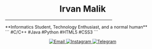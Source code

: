 <h1 color="#6699d" align="center">Irvan Malik</h2>
<hr size="3" width="69%" color="#6699dd" align="center">
**Informatics Student, Technology Enthusiast, and a normal human**
<br>
```
#C/C++ #Java #Python #HTML5 #CSS3
```
<p align="center">
  <a href="mailto:irvanmalik48@gmail.com">
    <img src="https://img.shields.io/badge/-Email-grey?style=labelColor=white" alt="Email">
  </a>
  <a href="https://www.instagram.com/irvann48_">
    <img src="https://img.shields.io/badge/-Instagram-405de6?style=labelColor=white" alt="Instagram">
  </a> 
  <a href="https://t.me/irvanmalik48">
    <img src="https://img.shields.io/badge/-Telegram-0088cc?style=labelColor=white" alt="Telegram">
  </a>
</p>

<!--
**irvanmalik48/irvanmalik48** is a ✨ _special_ ✨ repository because its `README.md` (this file) appears on your GitHub profile.

Here are some ideas to get you started:

- 🔭 I’m currently working on ...
- 🌱 I’m currently learning ...
- 👯 I’m looking to collaborate on ...
- 🤔 I’m looking for help with ...
- 💬 Ask me about ...
- 📫 How to reach me: ...
- 😄 Pronouns: ...
- ⚡ Fun fact: ...
-->

